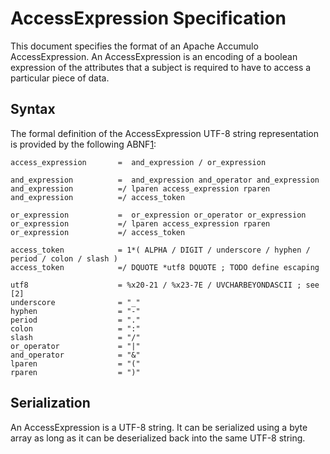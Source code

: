# AccessExpression Specification

This document specifies the format of an Apache Accumulo AccessExpression. An AccessExpression
is an encoding of a boolean expression of the attributes that a subject is required to have to
access a particular piece of data.

## Syntax

The formal definition of the AccessExpression UTF-8 string representation is provided by
the following ABNF[1]:

```
access_expression       =  and_expression / or_expression

and_expression          =  and_expression and_operator and_expression
and_expression          =/ lparen access_expression rparen
and_expression          =/ access_token 

or_expression           =  or_expression or_operator or_expression
or_expression           =/ lparen access_expression rparen
or_expression           =/ access_token 

access_token            = 1*( ALPHA / DIGIT / underscore / hyphen / period / colon / slash )
access_token            =/ DQUOTE *utf8 DQUOTE ; TODO define escaping

utf8                    = %x20-21 / %x23-7E / UVCHARBEYONDASCII ; see [2]
underscore              = "_"
hyphen                  = "-"
period                  = "."
colon                   = ":"
slash                   = "/"
or_operator             = "|"
and_operator            = "&"
lparen                  = "("
rparen                  = ")"
```

## Serialization

An AccessExpression is a UTF-8 string. It can be serialized using a byte array as long as it
can be deserialized back into the same UTF-8 string.

[1]: https://www.rfc-editor.org/rfc/rfc5234
[2]: https://datatracker.ietf.org/doc/html/draft-seantek-unicode-in-abnf-03#section-4.2
